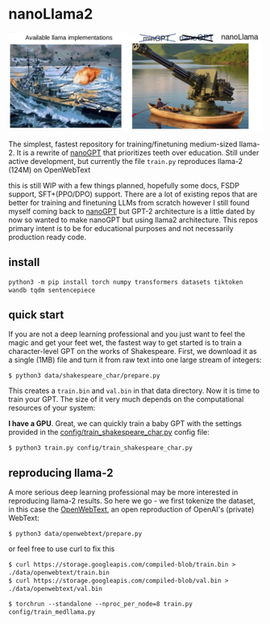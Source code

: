 
# nanoLlama2

![nanollama](assets/nanollama.png)

The simplest, fastest repository for training/finetuning medium-sized llama-2. It is a rewrite of [nanoGPT](https://github.com/karpathy/nanoGPT) that prioritizes teeth over education. Still under active development, but currently the file `train.py` reproduces llama-2 (124M) on OpenWebText

this is still WIP with a few things planned, hopefully some docs, FSDP support, SFT+(PPO/DPO) support. There are a lot of existing repos that are better for training and finetuning LLMs from scratch however I still found myself coming back to [nanoGPT](https://github.com/karpathy/nanoGPT) but GPT-2 architecture is a little dated by now so wanted to make nanoGPT but using llama2 architecture. This repos primary intent is to be for educational purposes and not necessarily production ready code.
## install

```
python3 -m pip install torch numpy transformers datasets tiktoken wandb tqdm sentencepiece
```


## quick start

If you are not a deep learning professional and you just want to feel the magic and get your feet wet, the fastest way to get started is to train a character-level GPT on the works of Shakespeare. First, we download it as a single (1MB) file and turn it from raw text into one large stream of integers:

```
$ python3 data/shakespeare_char/prepare.py
```

This creates a `train.bin` and `val.bin` in that data directory. Now it is time to train your GPT. The size of it very much depends on the computational resources of your system:

**I have a GPU**. Great, we can quickly train a baby GPT with the settings provided in the [config/train_shakespeare_char.py](config/train_shakespeare_char.py) config file:

```
$ python3 train.py config/train_shakespeare_char.py
```


## reproducing llama-2

A more serious deep learning professional may be more interested in reproducing llama-2 results. So here we go - we first tokenize the dataset, in this case the [OpenWebText](https://openwebtext2.readthedocs.io/en/latest/), an open reproduction of OpenAI's (private) WebText:

```
$ python3 data/openwebtext/prepare.py
```
or feel free to use curl to fix this
```
$ curl https://storage.googleapis.com/compiled-blob/train.bin > ./data/openwebtext/train.bin
$ curl https://storage.googleapis.com/compiled-blob/val.bin > ./data/openwebtext/val.bin
```



```
$ torchrun --standalone --nproc_per_node=8 train.py config/train_medllama.py
```

